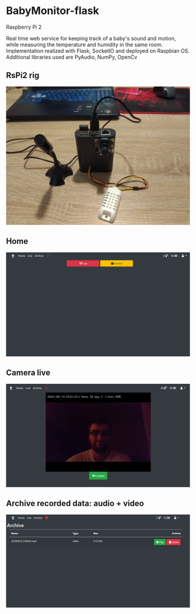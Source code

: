 # BabyMonitor-flask
Raspberry Pi 2

Real time web service for keeping track of a baby's sound and motion, while measuring the temperature and humidity in the same room. Implementation realized with Flask, SocketIO and deployed on Raspbian OS. Additional libraries used are PyAudio, NumPy, OpenCv

## RsPi2 rig
![img_rig](https://github.com/softwaresky/BabyMonitor-flask/blob/master/screenshots/img_rig_01.jpg)

## Home
![home](https://github.com/softwaresky/BabyMonitor-flask/blob/master/screenshots/img_01.png)

## Camera live
![camera_live](https://github.com/softwaresky/BabyMonitor-flask/blob/master/screenshots/img_02.png)

## Archive recorded data: audio + video
![archive_img](https://github.com/softwaresky/BabyMonitor-flask/blob/master/screenshots/img_03.png)

